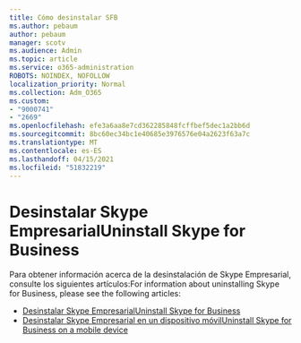 ```yaml
---
title: Cómo desinstalar SFB
ms.author: pebaum
author: pebaum
manager: scotv
ms.audience: Admin
ms.topic: article
ms.service: o365-administration
ROBOTS: NOINDEX, NOFOLLOW
localization_priority: Normal
ms.collection: Adm_O365
ms.custom:
- "9000741"
- "2669"
ms.openlocfilehash: efe3a6aa8e7cd362285848fcffbef5dec1a2bb6d
ms.sourcegitcommit: 8bc60ec34bc1e40685e3976576e04a2623f63a7c
ms.translationtype: MT
ms.contentlocale: es-ES
ms.lasthandoff: 04/15/2021
ms.locfileid: "51832219"
---
```

# <a name="uninstall-skype-for-business"></a><span data-ttu-id="fa18a-102">Desinstalar Skype Empresarial</span><span class="sxs-lookup"><span data-stu-id="fa18a-102">Uninstall Skype for Business</span></span>

<span data-ttu-id="fa18a-103">Para obtener información acerca de la desinstalación de Skype Empresarial, consulte los siguientes artículos:</span><span class="sxs-lookup"><span data-stu-id="fa18a-103">For information about uninstalling Skype for Business, please see the following articles:</span></span>

- [<span data-ttu-id="fa18a-104">Desinstalar Skype Empresarial</span><span class="sxs-lookup"><span data-stu-id="fa18a-104">Uninstall Skype for Business</span></span>](https://support.office.com/article/uninstall-skype-for-business-28c4a036-7f22-406c-b7f4-87894cbaf902)
- [<span data-ttu-id="fa18a-105">Desinstalar Skype Empresarial en un dispositivo móvil</span><span class="sxs-lookup"><span data-stu-id="fa18a-105">Uninstall Skype for Business on a mobile device</span></span>](https://support.office.com/article/uninstall-skype-for-business-on-a-mobile-device-9c9e6270-f88e-404c-b757-3ffb6ffb897a)